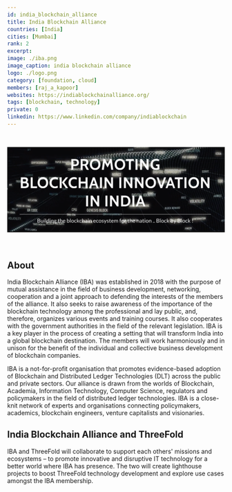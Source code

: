```yaml
---
id: india_blockchain_alliance
title: India Blockchain Alliance
countries: [India]
cities: [Mumbai]
rank: 2
excerpt: 
image: ./iba.png
image_caption: india blockchain alliance
logo: ./logo.png
category: [foundation, cloud]
members: [raj_a_kapoor]
websites: https://indiablockchainalliance.org/
tags: [blockchain, technology]
private: 0
linkedin: https://www.linkedin.com/company/indiablockchain
---
```


<br/>

![iba](./iba2.png)

<br/>

## About

India Blockchain Alliance (IBA) was established in 2018 with the purpose of mutual assistance in the field of business development, networking, cooperation and a joint approach to defending the interests of the members of the alliance. It also seeks to raise awareness of the importance of the blockchain technology among the professional and lay public, and, therefore, organizes various events and training courses. It also cooperates with the government authorities in the field of the relevant legislation.  IBA is a key player in the process of creating a setting that will transform India into a global blockchain destination. The members will work harmoniously and in unison for the benefit of the individual and collective business development of blockchain companies.  

IBA is a not-for-profit organisation that promotes evidence-based adoption of Blockchain and Distributed Ledger Technologies (DLT) across the public and private sectors.  Our alliance is drawn from the worlds of Blockchain, Academia, Information Technology, Computer Science, regulators and policymakers in the field of distributed ledger technologies. IBA is a close-knit network of experts and organisations connecting policymakers, academics, blockchain engineers, venture capitalists and visionaries.

## India Blockchain Alliance and ThreeFold

IBA and ThreeFold will collaborate to support each others' missions and ecosystems – to promote innovative and disruptive IT technology for a better world where IBA has presence. The two will create lighthouse projects to boost ThreeFold technology development and explore use cases amongst the IBA membership.